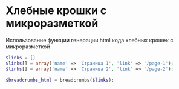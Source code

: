 # Хлебные крошки с микроразметкой
Использование функции генерации html кода хлебных крошек с микроразметкой

```php
$links = []
$links[] = array('name' => 'Страница 1', 'link' => '/page-1');
$links[] = array('name' => 'Страница 2', 'link' => '/page-2');

$breadcrumbs_html = breadcrumbs($links);
```
